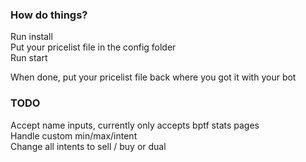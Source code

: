 ### How do things?
Run install  
Put your pricelist file in the config folder  
Run start  

When done, put your pricelist file back where you got it with your bot


### TODO
Accept name inputs, currently only accepts bptf stats pages  
Handle custom min/max/intent   
Change all intents to sell / buy or dual